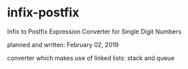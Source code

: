 # infix-postfix
Infix to Postfix Expression Converter for Single Digit Numbers

planned and written: February 02, 2019

converter which makes use of linked lists:
stack and queue
